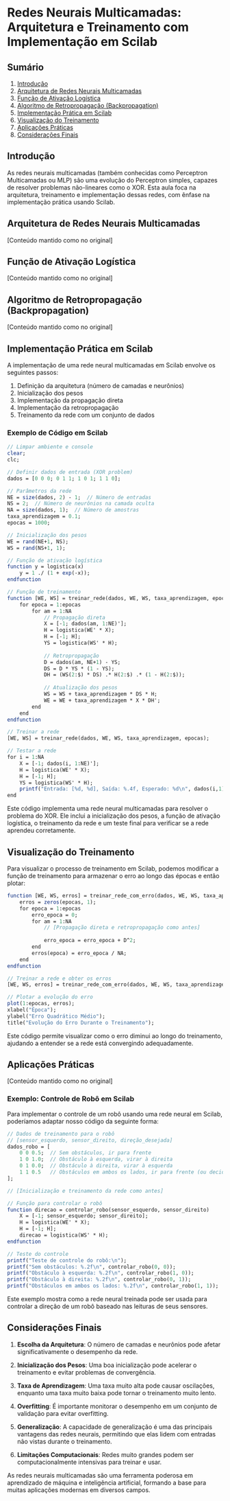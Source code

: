# Redes Neurais Multicamadas: Arquitetura e Treinamento com Implementação em Scilab

## Sumário
1. [Introdução](#introdução)
2. [Arquitetura de Redes Neurais Multicamadas](#arquitetura-de-redes-neurais-multicamadas)
3. [Função de Ativação Logística](#função-de-ativação-logística)
4. [Algoritmo de Retropropagação (Backpropagation)](#algoritmo-de-retropropagação-backpropagation)
5. [Implementação Prática em Scilab](#implementação-prática-em-scilab)
6. [Visualização do Treinamento](#visualização-do-treinamento)
7. [Aplicações Práticas](#aplicações-práticas)
8. [Considerações Finais](#considerações-finais)

## Introdução

As redes neurais multicamadas (também conhecidas como Perceptron Multicamadas ou MLP) são uma evolução do Perceptron simples, capazes de resolver problemas não-lineares como o XOR. Esta aula foca na arquitetura, treinamento e implementação dessas redes, com ênfase na implementação prática usando Scilab.

## Arquitetura de Redes Neurais Multicamadas

[Conteúdo mantido como no original]

## Função de Ativação Logística

[Conteúdo mantido como no original]

## Algoritmo de Retropropagação (Backpropagation)

[Conteúdo mantido como no original]

## Implementação Prática em Scilab

A implementação de uma rede neural multicamadas em Scilab envolve os seguintes passos:

1. Definição da arquitetura (número de camadas e neurônios)
2. Inicialização dos pesos
3. Implementação da propagação direta
4. Implementação da retropropagação
5. Treinamento da rede com um conjunto de dados

### Exemplo de Código em Scilab

```scilab
// Limpar ambiente e console
clear;
clc;

// Definir dados de entrada (XOR problem)
dados = [0 0 0; 0 1 1; 1 0 1; 1 1 0];

// Parâmetros da rede
NE = size(dados, 2) - 1;  // Número de entradas
NS = 2;  // Número de neurônios na camada oculta
NA = size(dados, 1);  // Número de amostras
taxa_aprendizagem = 0.1;
epocas = 1000;

// Inicialização dos pesos
WE = rand(NE+1, NS);
WS = rand(NS+1, 1);

// Função de ativação logística
function y = logistica(x)
    y = 1 ./ (1 + exp(-x));
endfunction

// Função de treinamento
function [WE, WS] = treinar_rede(dados, WE, WS, taxa_aprendizagem, epocas)
    for epoca = 1:epocas
        for am = 1:NA
            // Propagação direta
            X = [-1; dados(am, 1:NE)'];
            H = logistica(WE' * X);
            H = [-1; H];
            YS = logistica(WS' * H);
            
            // Retropropagação
            D = dados(am, NE+1) - YS;
            DS = D * YS * (1 - YS);
            DH = (WS(2:$) * DS) .* H(2:$) .* (1 - H(2:$));
            
            // Atualização dos pesos
            WS = WS + taxa_aprendizagem * DS * H;
            WE = WE + taxa_aprendizagem * X * DH';
        end
    end
endfunction

// Treinar a rede
[WE, WS] = treinar_rede(dados, WE, WS, taxa_aprendizagem, epocas);

// Testar a rede
for i = 1:NA
    X = [-1; dados(i, 1:NE)'];
    H = logistica(WE' * X);
    H = [-1; H];
    YS = logistica(WS' * H);
    printf("Entrada: [%d, %d], Saída: %.4f, Esperado: %d\n", dados(i,1), dados(i,2), YS, dados(i,3));
end
```

Este código implementa uma rede neural multicamadas para resolver o problema do XOR. Ele inclui a inicialização dos pesos, a função de ativação logística, o treinamento da rede e um teste final para verificar se a rede aprendeu corretamente.

## Visualização do Treinamento

Para visualizar o processo de treinamento em Scilab, podemos modificar a função de treinamento para armazenar o erro ao longo das épocas e então plotar:

```scilab
function [WE, WS, erros] = treinar_rede_com_erro(dados, WE, WS, taxa_aprendizagem, epocas)
    erros = zeros(epocas, 1);
    for epoca = 1:epocas
        erro_epoca = 0;
        for am = 1:NA
            // [Propagação direta e retropropagação como antes]
            
            erro_epoca = erro_epoca + D^2;
        end
        erros(epoca) = erro_epoca / NA;
    end
endfunction

// Treinar a rede e obter os erros
[WE, WS, erros] = treinar_rede_com_erro(dados, WE, WS, taxa_aprendizagem, epocas);

// Plotar a evolução do erro
plot(1:epocas, erros);
xlabel("Época");
ylabel("Erro Quadrático Médio");
title("Evolução do Erro Durante o Treinamento");
```

Este código permite visualizar como o erro diminui ao longo do treinamento, ajudando a entender se a rede está convergindo adequadamente.

## Aplicações Práticas

[Conteúdo mantido como no original]

### Exemplo: Controle de Robô em Scilab

Para implementar o controle de um robô usando uma rede neural em Scilab, poderíamos adaptar nosso código da seguinte forma:

```scilab
// Dados de treinamento para o robô
// [sensor_esquerdo, sensor_direito, direção_desejada]
dados_robo = [
    0 0 0.5;  // Sem obstáculos, ir para frente
    1 0 1.0;  // Obstáculo à esquerda, virar à direita
    0 1 0.0;  // Obstáculo à direita, virar à esquerda
    1 1 0.5   // Obstáculos em ambos os lados, ir para frente (ou decidir aleatoriamente)
];

// [Inicialização e treinamento da rede como antes]

// Função para controlar o robô
function direcao = controlar_robo(sensor_esquerdo, sensor_direito)
    X = [-1; sensor_esquerdo; sensor_direito];
    H = logistica(WE' * X);
    H = [-1; H];
    direcao = logistica(WS' * H);
endfunction

// Teste do controle
printf("Teste de controle do robô:\n");
printf("Sem obstáculos: %.2f\n", controlar_robo(0, 0));
printf("Obstáculo à esquerda: %.2f\n", controlar_robo(1, 0));
printf("Obstáculo à direita: %.2f\n", controlar_robo(0, 1));
printf("Obstáculos em ambos os lados: %.2f\n", controlar_robo(1, 1));
```

Este exemplo mostra como a rede neural treinada pode ser usada para controlar a direção de um robô baseado nas leituras de seus sensores.


## Considerações Finais

1. **Escolha da Arquitetura**: O número de camadas e neurônios pode afetar significativamente o desempenho da rede.

2. **Inicialização dos Pesos**: Uma boa inicialização pode acelerar o treinamento e evitar problemas de convergência.

3. **Taxa de Aprendizagem**: Uma taxa muito alta pode causar oscilações, enquanto uma taxa muito baixa pode tornar o treinamento muito lento.

4. **Overfitting**: É importante monitorar o desempenho em um conjunto de validação para evitar overfitting.

5. **Generalização**: A capacidade de generalização é uma das principais vantagens das redes neurais, permitindo que elas lidem com entradas não vistas durante o treinamento.

6. **Limitações Computacionais**: Redes muito grandes podem ser computacionalmente intensivas para treinar e usar.

As redes neurais multicamadas são uma ferramenta poderosa em aprendizado de máquina e inteligência artificial, formando a base para muitas aplicações modernas em diversos campos.